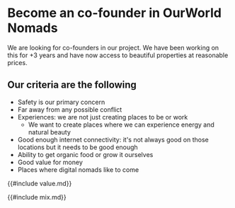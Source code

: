# Become an co-founder in OurWorld Nomads

We are looking for co-founders in our project. We have been working on this for +3 years and have now access to beautiful properties at reasonable prices.

## Our criteria are the following

- Safety is our primary concern
- Far away from any possible conflict 
- Experiences: we are not just creating places to be or work
    - We want to create places where we can experience energy and natural beauty
- Good enough internet connectivity: it's not always good on those locations but it needs to be good enough
- Ability to get organic food or grow it ourselves
- Good value for money
- Places where digital nomads like to come


{{#include value.md}}

{{#include mix.md}}
